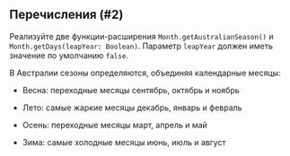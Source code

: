 ## Перечисления (#2)

Реализуйте две функции-расширения `Month.getAustralianSeason()` и `Month.getDays(leapYear: Boolean)`. Параметр `leapYear` должен иметь значение по умолчанию `false`.

В Австралии сезоны определяются, объединяя календарные месяцы:

+ Весна: переходные месяцы сентябрь, октябрь и ноябрь

+ Лето: самые жаркие месяцы декабрь, январь и февраль

+ Осень: переходные месяцы март, апрель и май

+ Зима: самые холодные месяцы июнь, июль и август